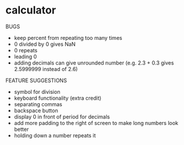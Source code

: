 # calculator

BUGS

- keep percent from repeating too many times
- 0 divided by 0 gives NaN
- 0 repeats
- leading 0
- adding decimals can give unrounded number (e.g. 2.3 + 0.3 gives 2.5999999 instead of 2.6)

FEATURE SUGGESTIONS

- symbol for division
- keyboard functionality (extra credit)
- separating commas
- backspace button
- display 0 in front of period for decimals
- add more padding to the right of screen to make long numbers look better
- holding down a number repeats it
